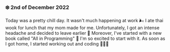 ### ❄️ 2nd of December 2022

Today was a pretty chill day. It wasn't much happening at work 🌬️ I ate thai wook for lunch that my mom made for me. Unfortunately, I got an intense headache and decided to leave earlier 🤒 Moreover, I've started with a new book called "All in Programming" 📖 I'm so excited to start with it. As soon as I got home, I started working out and coding 🧘🏽‍♀️
